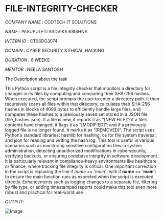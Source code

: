 # FILE-INTEGRITY-CHECKER
*COMPANY NAME* : CODTECH IT SOLUTIONS

*NAME*	       : PASUPULETI SADVIKA KRISHNA

*INTERN ID*	   : CT06DG3074

*DOMAIN*	     : CYBER SECURITY & EHICAL HACKING

*DURATION*	   : 6 WEEKS

*MENTOR*       : NEELA SANTOSH	

The Description about the task

This Python script is a file integrity checker that monitors a directory for changes in its files by computing and comparing their SHA-256 hashes. When executed, the script prompts the user to enter a directory path. It then recursively scans all files within that directory, calculates their SHA-256 hashes in blocks of 4096 bytes to efficiently handle large files, and compares these hashes to a previously saved set stored in a JSON file (file_hashes.json). If a file is new, it reports it as “[NEW FILE]”; if a file’s contents have changed, it flags it as “[MODIFIED]”; and if a previously logged file is no longer found, it marks it as “[REMOVED]”. The script uses Python’s standard libraries: hashlib for hashing, os for file system traversal, and json for reading and writing the hash log. This tool is useful in various scenarios such as monitoring sensitive configuration files in system administration, detecting unauthorized modifications in cybersecurity, verifying backups, or ensuring codebase integrity in software development. It is particularly relevant in compliance-heavy environments like healthcare or finance, where tracking file integrity is critical. One important correction in the script is replacing the line if _name_ == '_main_': with if __name__ == '__main__': to ensure the main function runs as expected when the script is executed directly. Enhancements such as logging changes to a separate file, filtering by file type, or adding timestamped reports could make this tool even more robust and practical for real-world use

*OUTPUT*:

![Image](https://github.com/user-attachments/assets/8c7beb61-f113-4ff2-b738-fb6f42853bdb)
